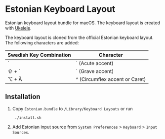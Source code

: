 # Estonian Keyboard Layout

Estonian keyboard layout bundle for macOS. The keyboard layout is created with
[Ukelele](http://scripts.sil.org/ukelele).

The keyboard layout is cloned from the official Estonian keyboard layout. The
following characters are added:

| Swedish Key Combination | Character                      |
| ----------------------- | ------------------------------ |
| ´                       | ´ (Acute accent)               |
| ⇧ + ´                   | ` (Grave accent)               |
| ⌥ + Ä                   | ^ (Circumflex accent or Caret) |

## Installation

1. Copy `Estonian.bundle` to `/Library/Keyboard Layouts` or run

        ./install.sh

2. Add Estonian input source from `System Preferences` > `Keyboard` >
   `Input Sources`.
